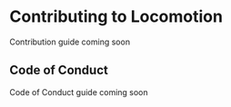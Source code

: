 # Contributing to Locomotion 
Contribution guide coming soon 

## Code of Conduct
Code of Conduct guide coming soon
